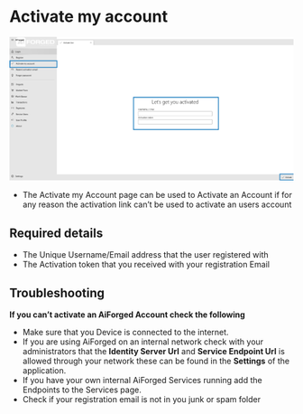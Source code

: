 # Activate my account

![](<.gitbook/assets/5 (1) (2).png>)

* The Activate my Account page can be used to Activate an Account if for any reason the activation link can’t be used to activate an users account

## Required details

* The Unique Username/Email address that the user registered with
* The Activation token that you received with your registration Email

## Troubleshooting

**If you can’t activate an AiForged Account check the following**

* Make sure that you Device is connected to the internet.
* If you are using AiForged on an internal network check with your administrators that the **Identity Server Url** and **Service Endpoint Url** is allowed through your network these can be found in the **Settings** of the application.
* If you have your own internal AiForged Services running add the Endpoints to the Services page.
* Check if your registration email is not in you junk or spam folder
